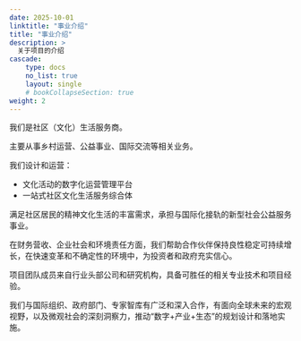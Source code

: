 ```yaml
---
date: 2025-10-01
linktitle: "事业介绍"
title: "事业介绍"
description: >
  关于项目的介绍
cascade:
    type: docs
    no_list: true
    layout: single
    # bookCollapseSection: true  
weight: 2
---
```


我们是社区（文化）生活服务商。

主要从事乡村运营、公益事业、国际交流等相关业务。

我们设计和运营：
- 文化活动的数字化运营管理平台
- 一站式社区文化生活服务综合体

满足社区居民的精神文化生活的丰富需求，承担与国际化接轨的新型社会公益服务事业。

在财务营收、企业社会和环境责任方面，我们帮助合作伙伴保持良性稳定可持续增长，在快速变革和不确定性的环境中，为投资者和政府充实信心。

项目团队成员来自行业头部公司和研究机构，具备可胜任的相关专业技术和项目经验。

我们与国际组织、政府部门、专家智库有广泛和深入合作，有面向全球未来的宏观视野，以及微观社会的深刻洞察力，推动“数字+产业+生态”的规划设计和落地实施。

